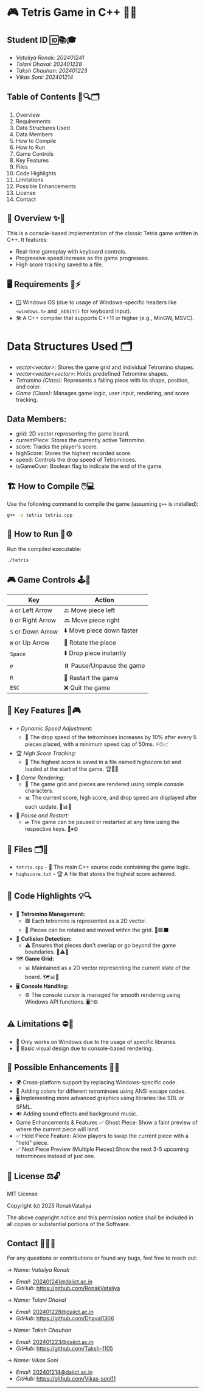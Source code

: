 # 🎮 Tetris Game in C++ 🧩🚀

## Student ID 🆔📚🎓  
- *Vataliya Ronak: 202401241*  
- *Tolani Dhaval: 202401228*
- *Taksh Chauhan: 202401223*
- *Vikas Soni: 202401214*

## Table of Contents 📑🔍🗂    
1. Overview  
2. Requirements
3. Data Structures Used
4. Data Members
5. How to Compile  
6. How to Run
7. Game Controls
8. Key Features 
9. Files
10. Code Highlights
11. Limitations
12. Possible Enhancements 
13. License
14. Contact


## 🎯 Overview ✨📝
This is a console-based implementation of the classic Tetris game written in C++. It features:

- Real-time gameplay with keyboard controls.
- Progressive speed increase as the game progresses.
- High score tracking saved to a file.

## 🖥️ Requirements 🔧⚡
- 🪟 Windows OS (due to usage of Windows-specific headers like `<windows.h>` and `_kbhit()` for keyboard input).
- 🛠️ A C++ compiler that supports C++11 or higher (e.g., MinGW, MSVC).

# Data Structures Used 🗂

- *vector<vector<int>>*: Stores the game grid and individual Tetromino shapes.  
- *vector<vector<vector<int>>*: Holds predefined Tetromino shapes.  
- *Tetromino (Class)*: Represents a falling piece with its shape, position, and color.  
- *Game (Class)*: Manages game logic, user input, rendering, and score tracking. 

## Data Members:
- grid: 2D vector representing the game board.
- currentPiece: Stores the currently active Tetromino.
- score: Tracks the player's score.
- highScore: Stores the highest recorded score.
- speed: Controls the drop speed of Tetrominoes.
- isGameOver: Boolean flag to indicate the end of the game.

## 🏗️ How to Compile 🖱️💻
Use the following command to compile the game (assuming `g++` is installed):

```bash
g++ -o tetris tetris.cpp
```

## 🚀 How to Run 📂⚙️
Run the compiled executable:

```bash
./tetris
```

## 🎮 Game Controls 🕹️🔄
| Key      | Action                     |
|----------|----------------------------|
| `A` or Left Arrow | 🔙 Move piece left            |
| `D` or Right Arrow| 🔜 Move piece right           |
| `S` or Down Arrow | ⬇️ Move piece down faster     |
| `W` or Up Arrow   | 🔄 Rotate the piece           |
| `Space`           | ⬇️ Drop piece instantly       |
| `P`               | ⏸️ Pause/Unpause the game     |
| `R`               | 🔄 Restart the game           |
| `ESC`             | ❌ Quit the game              |


## 🌟  Key Features 🚀🎮
- ⚡ *Dynamic Speed Adjustment:*
    - 🚀 The drop speed of the tetrominoes increases by 10% after every 5 pieces placed, with a minimum speed cap of 50ms. ⚡⏱📈
- 🏆 *High Score Tracking:*
    - 📄 The highest score is saved in a file named highscore.txt and loaded at the start of the game. 🏆📄💾
- 🎨 *Game Rendering:*
    - 🔳 The game grid and pieces are rendered using simple console characters.
    - 📊 The current score, high score, and drop speed are displayed after each update. 🎨📊🧱
- 🔄 *Pause and Restart:*
    - ⏯ The game can be paused or restarted at any time using the respective keys. 🔄⏸⚙

## 📄 Files 🗂️💽
- `tetris.cpp` - 📄 The main C++ source code containing the game logic.
- `highscore.txt` - 🏆 A file that stores the highest score achieved.

## 🧠 Code Highlights 💡🔍
- 🔄 **Tetromino Management:**
    - 🟩 Each tetromino is represented as a 2D vector.
    - 🔄 Pieces can be rotated and moved within the grid. 🔄🟩⬛
- 🚫 **Collision Detection:**
    - ⚠️ Ensures that pieces don't overlap or go beyond the game boundaries. 🚫⚠️🧱
- 🗺️ **Game Grid:**
    - 📊 Maintained as a 2D vector representing the current state of the board. 🗺️📊🔢
- 🖥️ **Console Handling:**
    - ⚙️ The console cursor is managed for smooth rendering using Windows API functions. 🖥️🖱️⚙️

## ⚠️ Limitations ⛔🚧
- 🚫 Only works on Windows due to the usage of specific libraries.
- 🎨 Basic visual design due to console-based rendering.

## 🚀 Possible Enhancements 🔮💡
- 🌍 Cross-platform support by replacing Windows-specific code.
- 🎨 Adding colors for different tetrominoes using ANSI escape codes.
- 🖥 Implementing more advanced graphics using libraries like SDL or SFML.
- 🔊 Adding sound effects and background music.
-  Game Enhancements & Features
✅ Ghost Piece: Show a faint preview of where the current piece will land.
- ✅ Hold Piece Feature: Allow players to swap the current piece with a "held" piece.
- ✅ Next Piece Preview (Multiple Pieces):Show the next 3-5 upcoming tetrominoes instead of just one.

## 📜 License ⚖️🔓
MIT License

Copyright (c) 2025 RonakVataliya

The above copyright notice and this permission notice shall be included in all copies or substantial portions of the Software.

## Contact 📧🌐🤝  
For any questions or contributions or found any bugs, feel free to reach out:

-> *Name: Vataliya Ronak*   
- *Email:* 202401241@daiict.ac.in  
- *GitHub:* https://github.com/RonakVataliya  

-> *Name: Tolani Dhaval*   
- *Email:* 202401228@daiict.ac.in  
- *GitHub:* https://github.com/Dhaval1306  

-> *Name: Taksh Chauhan*   
- *Email:* 202401223@daiict.ac.in  
- *GitHub:* https://github.com/Taksh-1105 

-> *Name: Vikas Soni*   
- *Email:* 202401214@daiict.ac.in  
- *GitHub:* https://github.com/Vikas-soni11  


---





